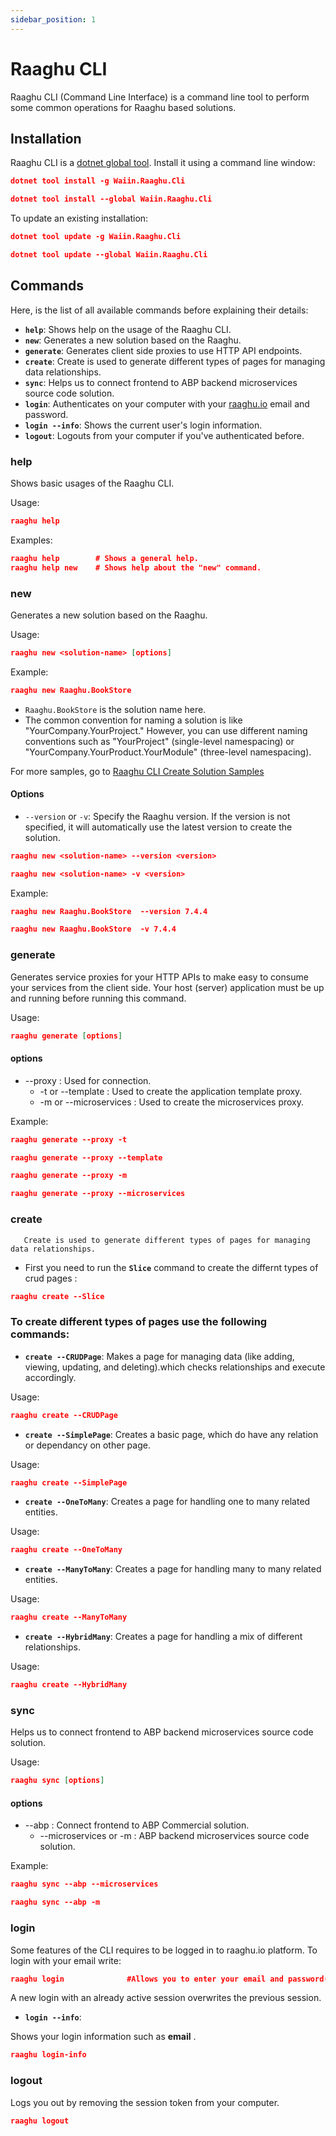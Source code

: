 ```yaml
---
sidebar_position: 1
---
```


# Raaghu CLI

Raaghu CLI (Command Line Interface) is a command line tool to perform some common operations for Raaghu based solutions.

## Installation

Raaghu CLI is a [dotnet global tool](https://www.nuget.org/packages/Waiin.Raaghu.Cli). Install it using a command line window:


````json
dotnet tool install -g Waiin.Raaghu.Cli
````
````json
dotnet tool install --global Waiin.Raaghu.Cli
````

To update an existing installation:

````json
dotnet tool update -g Waiin.Raaghu.Cli
````
````json
dotnet tool update --global Waiin.Raaghu.Cli
````
## Commands

Here, is the list of all available commands before explaining their details:

* **`help`**: Shows help on the usage of the Raaghu CLI.
* **`new`**: Generates a new solution based on the Raaghu.
* **`generate`**: Generates client side proxies to use HTTP API endpoints.
* **`create`**: Create is used to generate different types of pages for managing data relationships.
* **`sync`**: Helps us to connect frontend to ABP backend microservices source code solution.
* **`login`**: Authenticates on your computer with your [raaghu.io](https://raaghu.io/) email and password.
* **`login --info`**: Shows the current user's login information.
* **`logout`**: Logouts from your computer if you've authenticated before.

### help

Shows basic usages of the Raaghu CLI.

Usage:

````json
raaghu help 
````

Examples:

````json
raaghu help        # Shows a general help.
raaghu help new    # Shows help about the "new" command.
````

### new

Generates a new solution based on the Raaghu.

Usage:

````json
raaghu new <solution-name> [options]
````

Example:

````json
raaghu new Raaghu.BookStore
````

* `Raaghu.BookStore` is the solution name here.
* The common convention for naming a solution is like "YourCompany.YourProject." However, you can use different naming conventions such as "YourProject" (single-level namespacing) or "YourCompany.YourProduct.YourModule" (three-level namespacing).

For more samples, go to [Raaghu CLI Create Solution Samples](CLI.md#new)

#### Options
* `--version` or `-v`: Specify the Raaghu version. If the version is not specified, it will automatically use the latest version to create the solution.

````json
raaghu new <solution-name> --version <version>
````
````json
raaghu new <solution-name> -v <version>
````

Example:

````json
raaghu new Raaghu.BookStore  --version 7.4.4
````

````json
raaghu new Raaghu.BookStore  -v 7.4.4
````

### generate

Generates service proxies for your HTTP APIs to make easy to consume your services from the client side. Your host (server) application must be up and running before running this command.

Usage:
```json
raaghu generate [options]
```
#### options

- --proxy : Used for connection.
  - -t or --template : Used to create the application template proxy.
  - -m or --microservices : Used to create the microservices proxy.

Example:
```json
raaghu generate --proxy -t
``` 
```json
raaghu generate --proxy --template
``` 
```json
raaghu generate --proxy -m
```
```json
raaghu generate --proxy --microservices
```

### create

       Create is used to generate different types of pages for managing data relationships. 

- First you need to run the **`Slice`** command to create the differnt types of crud pages :

```json
raaghu create --Slice
```

### To create different types of pages use the following commands:


* **`create --CRUDPage`**: Makes a page for managing data (like adding, viewing, updating, and deleting).which checks relationships and execute accordingly.

Usage:
```json
raaghu create --CRUDPage
```

* **`create --SimplePage`**: Creates a basic page, which do have any relation or dependancy on other page.

Usage:
```json
raaghu create --SimplePage
```
* **`create --OneToMany`**: Creates a page for handling one to many related entities.

Usage:
```json
raaghu create --OneToMany
```
* **`create --ManyToMany`**: Creates a page for handling many to many related entities.

Usage:
```json
raaghu create --ManyToMany
```
* **`create --HybridMany`**: Creates a page for handling a mix of different relationships.

Usage:
```json
raaghu create --HybridMany
```
### sync 

 Helps us to connect frontend to ABP backend microservices source code solution.

Usage:
```json
raaghu sync [options]
```

#### options

- --abp : Connect frontend to ABP Commercial solution.
  - --microservices or -m : ABP backend microservices source code solution.

Example:
```json
raaghu sync --abp --microservices
``` 
```json
raaghu sync --abp -m
```

### login

Some features of the CLI requires to be logged in to raaghu.io platform. To login with your email write:

```json
raaghu login              #Allows you to enter your email and password(hidden)
```
A new login with an already active session overwrites the previous session.

* **`login --info`**:

Shows your login information such as **email** .
```json
raaghu login-info
```

### logout

Logs you out by removing the session token from your computer.

```json
raaghu logout
```
